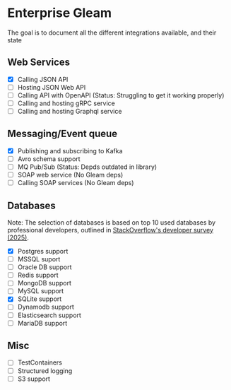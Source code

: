 # Enterprise Gleam

The goal is to document all the different integrations available, and their state

## Web Services

- [x] Calling JSON API
- [ ] Hosting JSON Web API
- [ ] Calling API with OpenAPI (Status: Struggling to get it working properly)
- [ ] Calling and hosting gRPC service
- [ ] Calling and hosting Graphql service

## Messaging/Event queue

- [x] Publishing and subscribing to Kafka
- [ ] Avro schema support
- [ ] MQ Pub/Sub (Status: Depds outdated in library)
- [ ] SOAP web service (No Gleam deps)
- [ ] Calling SOAP services (No Gleam deps)

## Databases

Note: The selection of databases is based on top 10 used databases by
professional developers, outlined in [StackOverflow's developer survey (2025)](https://survey.stackoverflow.co/2025/technology#1-databases).

- [x] Postgres support
- [ ] MSSQL suport
- [ ] Oracle DB support
- [ ] Redis support
- [ ] MongoDB support
- [ ] MySQL support
- [x] SQLite support
- [ ] Dynamodb support
- [ ] Elasticsearch support
- [ ] MariaDB support

## Misc

- [ ] TestContainers
- [ ] Structured logging
- [ ] S3 support
